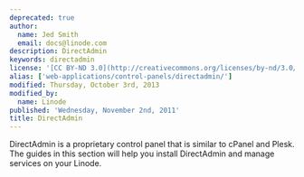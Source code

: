 ```yaml
---
deprecated: true
author:
  name: Jed Smith
  email: docs@linode.com
description: DirectAdmin
keywords: directadmin
license: '[CC BY-ND 3.0](http://creativecommons.org/licenses/by-nd/3.0/us/)'
alias: ['web-applications/control-panels/directadmin/']
modified: Thursday, October 3rd, 2013
modified_by:
  name: Linode
published: 'Wednesday, November 2nd, 2011'
title: DirectAdmin
---
```




DirectAdmin is a proprietary control panel that is similar to cPanel and Plesk. The guides in this section will help you install DirectAdmin and manage services on your Linode.



